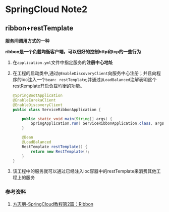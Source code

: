 # SpringCloud Note2

## ribbon+restTemplate

**服务间调用方式的一种**

**ribbon是一个负载均衡客户端，可以很好的控制http和tcp的一些行为**

1. 在`application.yml`文件中指定服务的**注册中心地址**

1. 在工程的启动类中,通过`@EnableDiscoveryClient`向服务中心注册；并且向程序的ioc注入一个`bean: restTemplate`;并通过`@LoadBalanced`注解表明这个restRemplate开启负载均衡的功能。

   ```java
   @SpringBootApplication
   @EnableEurekaClient
   @EnableDiscoveryClient
   public class ServiceRibbonApplication {
   
       public static void main(String[] args) {
           SpringApplication.run( ServiceRibbonApplication.class, args );
       }
   
       @Bean
       @LoadBalanced
       RestTemplate restTemplate() {
           return new RestTemplate();
       }
   }
   ```

1. 该工程中的服务就可以通过已经注入ioc容器中的restTemplate来消费其他工程上的服务

### 参考资料

1. [方志朋-SpringCloud教程第2篇：Ribbon](https://www.fangzhipeng.com/springcloud/2018/08/02/sc-f2-ribbon.html)